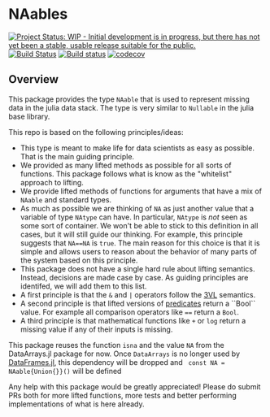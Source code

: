 # NAables

[![Project Status: WIP - Initial development is in progress, but there has not yet been a stable, usable release suitable for the public.](http://www.repostatus.org/badges/latest/wip.svg)](http://www.repostatus.org/#wip)
[![Build Status](https://travis-ci.org/davidanthoff/NAables.jl.svg?branch=master)](https://travis-ci.org/davidanthoff/NAables.jl)
[![Build status](https://ci.appveyor.com/api/projects/status/v56tyamg56dqy79t/branch/master?svg=true)](https://ci.appveyor.com/project/davidanthoff/naables-jl/branch/master)
[![codecov](https://codecov.io/gh/davidanthoff/NAables.jl/branch/master/graph/badge.svg)](https://codecov.io/gh/davidanthoff/NAables.jl)

## Overview

This package provides the type ``NAable`` that is used to represent missing data in the julia data stack. The type is very similar to ``Nullable`` in the julia base library.

This repo is based on the following principles/ideas:

- This type is meant to make life for data scientists as easy as possible. That is the main guiding principle.
- We provided as many lifted methods as possible for all sorts of functions. This package follows what is know as the "whitelist" approach to lifting.
- We provide lifted methods of functions for arguments that have a mix of ``NAable`` and standard types.
- As much as possible we are thinking of ``NA`` as just another value that a variable of type ``NAtype`` can have. In particular, ``NAtype`` is *not* seen as some sort of container. We won't be able to stick to this definition in all cases, but it will still guide our thinking. For example, this principle suggests that ``NA==NA`` is ``true``. The main reason for this choice is that it is simple and allows users to reason about the behavior of many parts of the system based on this principle.
- This package does not have a single hard rule about lifting semantics. Instead, decisions are made case by case. As guiding principles are identifed, we will add them to this list.
- A first principle is that the ``&`` and ``|`` operators follow the [3VL](https://en.wikipedia.org/wiki/Three-valued_logic) semantics.
- A second principle is that lifted versions of [predicates](https://en.wikipedia.org/wiki/Predicate_(mathematical_logic)) return a ``Bool`` value. For example all comparison operators like ``==`` return a ``Bool``.
- A third principle is that mathematical functions like ``+`` or ``log`` return a missing value if any of their inputs is missing.

This package reuses the function ``isna`` and the value ``NA`` from the DataArrays.jl package for now. Once ``DataArrays`` is no longer used by [DataFrames.jl](), this dependency will be dropped and `` const NA = NAable{Union{}}()`` will be defined

Any help with this package would be greatly appreciated! Please do submit PRs both for more lifted functions, more tests and better performing implementations of what is here already.

